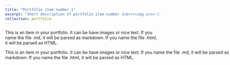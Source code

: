 ```yaml
---
title: "Portfolio item number 1"
excerpt: "Short description of portfolio item number 1<br/><img src='/images/500x300.png'>"
collection: portfolio
---
```


This is an item in your portfolio. It can be have images or nice text. If you name the file .md, it will be parsed as markdown. If you name the file .html, it will be parsed as HTML. 

<div style="position:absolute; height:40px; overflow-y:auto">
	This is an item in your portfolio. It can be have images or nice text. If you name the file .md, it will be parsed as markdown. If you name the file .html, it will be parsed as HTML.
</div>

<div style="overflow-y:auto; overflow-x:auto; width:300px; height:1300px;”>
	This is an item in your portfolio. It can be have images or nice text. If you name the file .md, it will be parsed as markdown. If you name the file .html, it will be parsed as HTML.
</div>